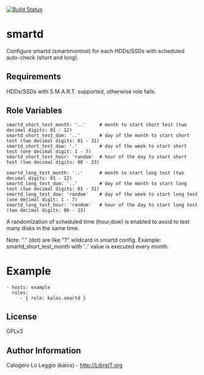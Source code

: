 [![Build Status](https://travis-ci.org/LibreIT/ansible-smartd.png?branch=master)](https://travis-ci.org/LibreIT/ansible-smartd)

smartd
========

Configure smartd (smartmontool) for each HDDs/SSDs with scheduled auto-check (short and long).


Requirements
------------

HDDs/SSDs with S.M.A.R.T. supported, otherwise role fails.

Role Variables
--------------

    smartd_short_test_month: '..'     # month to start short test (two decimal digits: 01 - 12)
    smartd_short_test_dom: '..'       # day of the month to start short test (two decimal digits: 01 - 31)
    smartd_short_test_dow: '.'        # day of the week to start short test (one decimal digit: 1 - 7)
    smartd_short_test_hour: 'random'  # hour of the day to start short test (two decimal digits: 00 - 23)
    
    smartd_long_test_month: '..'      # month to start long test (two decimal digits: 01 - 12)
    smartd_long_test_dom: '..'        # day of the month to start long test (two decimal digits: 01 - 31)
    smartd_long_test_dow: 'random'    # day of the week to start long test (one decimal digit: 1 - 7)
    smartd_long_test_hour: 'random'   # hour of the day to start long test (two decimal digits: 00 - 23)

A randomization of scheduled time (hour,dow) is enabled to avoid to test many disks in the same time. 

Note: "." (dot) are like "?" wildcard in smartd config. Example: smartd_short_test_month with '..' value is executed every month.

Example
========

    - hosts: example
      roles:
         - { role: kalos.smartd }


License
-------

GPLv3

Author Information
------------------

Calogero Lo Leggio (kalos) - http://LibreIT.org
